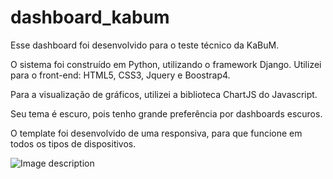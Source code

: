 # dashboard_kabum
Esse dashboard foi desenvolvido para o teste técnico da KaBuM.

O sistema foi construído em Python, utilizando o framework Django. Utilizei para o front-end: HTML5, CSS3, Jquery e Boostrap4.

Para a visualização de gráficos, utilizei a biblioteca ChartJS do Javascript.

Seu tema é escuro, pois tenho grande preferência por dashboards escuros.

O template foi desenvolvido de uma responsiva, para que funcione em todos os tipos de dispositivos.


![Image description](https://i.ibb.co/K6tGRdn/print-dash.png)
